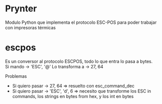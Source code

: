 # Prynter

Modulo Python que implementa el protocolo ESC-POS para poder trabajar con impresoras térmicas

# escpos
Es un conversor al protocolo ESCPOS, todo lo que entra lo pasa a bytes.  
Si mando -> 'ESC', '@'
Lo transforma a -> 27, 64

Problemas
* Si quiero pasar -> 27, 64 => resuelto con esc_command_dec
* Si quiero pasar -> 'ESC', 'd', 6 => necesito que transforme los ESC in commands, los strings en bytes from hex, y los int en bytes
